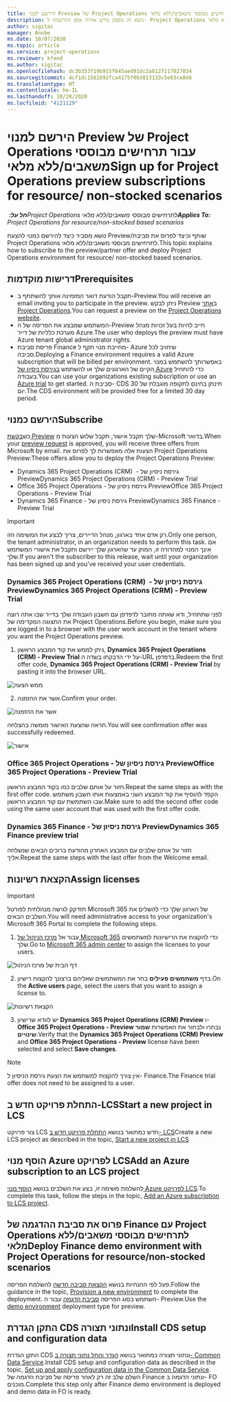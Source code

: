 ```yaml
---
title: הירשם למנוי Preview של Project Operations עבור תרחישים מבוססי משאבים/ללא מלאי
description: נושא זה מספק מידע אודות אופן ההרשמה ל- Project Operations ופריסה שלו עבור תרחישים מבוססי משאבים/ללא מלאי.
author: sigitac
manager: Annbe
ms.date: 10/07/2020
ms.topic: article
ms.service: project-operations
ms.reviewer: kfend
ms.author: sigitac
ms.openlocfilehash: dc3b353f19b915f645aed91dc2a8127117027034
ms.sourcegitcommit: 4cf1dc1561b92fca4175f0b3813133c5e63ce8e6
ms.translationtype: HT
ms.contentlocale: he-IL
ms.lasthandoff: 10/28/2020
ms.locfileid: "4121129"
---
```

# <a name="sign-up-for-project-operations-preview-subscriptions-for-resource-non-stocked-scenarios"></a><span data-ttu-id="3a93d-103">הירשם למנוי Preview של Project Operations עבור תרחישים מבוססי משאבים/ללא מלאי</span><span class="sxs-lookup"><span data-stu-id="3a93d-103">Sign up for Project Operations preview subscriptions for resource/ non-stocked scenarios</span></span>

<span data-ttu-id="3a93d-104">_**חל על:** ‏Project Operations לתרחישים מבוססי משאבים/ללא מלאי_</span><span class="sxs-lookup"><span data-stu-id="3a93d-104">_**Applies To:** Project Operations for resource/non-stocked based scenarios_</span></span>

<span data-ttu-id="3a93d-105">נושא מסביר כיצד להירשם כמנוי להצעת Preview/שותף וכיצד לפרוס את סביבת Project Operations לתרחישים מבוססי משאבים/ללא מלאי.</span><span class="sxs-lookup"><span data-stu-id="3a93d-105">This topic explains how to subscribe to the preview/partner offer and deploy Project Operations environment for resource/ non-stocked based scenarios.</span></span>

## <a name="prerequisites"></a><span data-ttu-id="3a93d-106">דרישות מוקדמות</span><span class="sxs-lookup"><span data-stu-id="3a93d-106">Prerequisites</span></span>

- <span data-ttu-id="3a93d-107">תקבל הודעת דואר המזמינה אותך להשתתף ב-Preview.</span><span class="sxs-lookup"><span data-stu-id="3a93d-107">You will receive an email inviting you to participate in the preview.</span></span> <span data-ttu-id="3a93d-108">ניתן לבקש Preview ב[אתר Project Operations](https://dynamics.microsoft.com/en-us/project-operations/overview/).</span><span class="sxs-lookup"><span data-stu-id="3a93d-108">You can request a preview on the [Project Operations website](https://dynamics.microsoft.com/en-us/project-operations/overview/).</span></span>
- <span data-ttu-id="3a93d-109">המשתמש שמבצע את הפריסה של ה-Preview חייב להיות בעל זכויות מנהל מערכת כלליות של דייר Azure.</span><span class="sxs-lookup"><span data-stu-id="3a93d-109">The user who deploys the preview must have Azure tenant global administrator rights.</span></span>
- <span data-ttu-id="3a93d-110">פריסת סביבת Finance מחייבת מנוי תקף ל- Azure שיחויב לכל סביבה.</span><span class="sxs-lookup"><span data-stu-id="3a93d-110">Deploying a Finance environment requires a valid Azure subscription that will be billed per environment.</span></span> <span data-ttu-id="3a93d-111">באפשרותך להשתמש במנוי הקיים של הארגונים שלך או להשתמש [בגירסת ניסיון של Azure](https://azure.microsoft.com/en-us/free/) כדי להתחיל בעבודה.</span><span class="sxs-lookup"><span data-stu-id="3a93d-111">You can use your organizations existing subscription or use an [Azure trial](https://azure.microsoft.com/en-us/free/) to get started.</span></span> <span data-ttu-id="3a93d-112">סביבת ה- CDS תינתן בחינם לתקופה מוגבלת של 30 יום.</span><span class="sxs-lookup"><span data-stu-id="3a93d-112">The CDS environment will be provided free for a limited 30 day period.</span></span>

## <a name="subscribe"></a><span data-ttu-id="3a93d-113">הירשם כמנוי</span><span class="sxs-lookup"><span data-stu-id="3a93d-113">Subscribe</span></span>

<span data-ttu-id="3a93d-114">כש[בקשת ‎Preview](https://forms.office.com/FormsPro/Pages/ResponsePage.aspx?id=v4j5cvGGr0GRqy180BHbR56j8lZs0FdAvwT75_WNFyxUMkRDV1NYQU5TNjE2VjhKOVBUNVg2R0s1NC4u) שלך תקבל אישור, תקבל שלוש הצעות מ-Microsoft בדואר.</span><span class="sxs-lookup"><span data-stu-id="3a93d-114">When your [preview request](https://forms.office.com/FormsPro/Pages/ResponsePage.aspx?id=v4j5cvGGr0GRqy180BHbR56j8lZs0FdAvwT75_WNFyxUMkRDV1NYQU5TNjE2VjhKOVBUNVg2R0s1NC4u) is approved, you will receive three offers from Microsoft by email.</span></span> <span data-ttu-id="3a93d-115">הצעות אלה מאפשרות לך לפרוס את Project Operations Preview:</span><span class="sxs-lookup"><span data-stu-id="3a93d-115">These offers allow you to deploy the Project Operations Preview:</span></span>

- <span data-ttu-id="3a93d-116">Dynamics 365 Project Operations (CRM) ‎ - גירסת ניסיון של Preview</span><span class="sxs-lookup"><span data-stu-id="3a93d-116">Dynamics 365 Project Operations (CRM) - Preview Trial</span></span>
- <span data-ttu-id="3a93d-117">Office 365 Project Operations - גירסת ניסיון של Preview</span><span class="sxs-lookup"><span data-stu-id="3a93d-117">Office 365 Project Operations - Preview Trial</span></span>
- <span data-ttu-id="3a93d-118">Dynamics 365 Finance - גירסת ניסיון של Preview</span><span class="sxs-lookup"><span data-stu-id="3a93d-118">Dynamics 365 Finance - Preview Trial</span></span>

> [!IMPORTANT]
> <span data-ttu-id="3a93d-119">רק אדם אחד בארגון, מנהל הדיירים, צריך לבצע את המשימה הזו.</span><span class="sxs-lookup"><span data-stu-id="3a93d-119">Only one person, the tenant administrator, in an organization needs to perform this task.</span></span> <span data-ttu-id="3a93d-120">אם אינך המנוי למהדורה זו, המתן עד שהארגון שלך יירשם ותקבל את אישורי המשתמש שלך.</span><span class="sxs-lookup"><span data-stu-id="3a93d-120">If you aren't the subscriber to this release, wait until your organization has been signed up and you've received your user credentials.</span></span>

### <a name="dynamics-365-project-operations-crm---preview-trial"></a><span data-ttu-id="3a93d-121">Dynamics 365 Project Operations (CRM) ‎ - גירסת ניסיון של Preview</span><span class="sxs-lookup"><span data-stu-id="3a93d-121">Dynamics 365 Project Operations (CRM) - Preview Trial</span></span> 

<span data-ttu-id="3a93d-122">לפני שתתחיל, ודא שאתה מחובר לדפדפן עם חשבון העבודה שלך בדייר שבו אתה רוצה את התצוגה המקדימה של Project Operations.</span><span class="sxs-lookup"><span data-stu-id="3a93d-122">Before you begin, make sure you are logged in to a browser with the user work account in the tenant where you want the Project Operations preview.</span></span>

1. <span data-ttu-id="3a93d-123">ניתן לממש את קוד המבצע הראשון, **Dynamics 365 Project Operations (CRM) - Preview Trial** על ידי הדבקתו בשדה ה-URL בדפדפן.</span><span class="sxs-lookup"><span data-stu-id="3a93d-123">Redeem the first offer code, **Dynamics 365 Project Operations (CRM) - Preview Trial** by pasting it into the browser URL.</span></span>

![ממש הצעה](./media/16RedeemFirstOfferNew.png)

2. <span data-ttu-id="3a93d-125">אשר את ההזמנה.</span><span class="sxs-lookup"><span data-stu-id="3a93d-125">Confirm your order.</span></span>

![אשר את ההזמנה](./media/17ConfirmOrderNew.png)

<span data-ttu-id="3a93d-127">תראה שהצעת האישור מומשה בהצלחה.</span><span class="sxs-lookup"><span data-stu-id="3a93d-127">You will see confirmation offer was successfully redeemed.</span></span>

![אישור](./media/18OrderConfirmationNew.png)

### <a name="office-365-project-operations---preview-trial"></a><span data-ttu-id="3a93d-129">Office 365 Project Operations - גירסת ניסיון של Preview</span><span class="sxs-lookup"><span data-stu-id="3a93d-129">Office 365 Project Operations - Preview Trial</span></span>

<span data-ttu-id="3a93d-130">חזור על אותם שלבים כמו בקוד המבצע הראשון.</span><span class="sxs-lookup"><span data-stu-id="3a93d-130">Repeat the same steps as with the first offer code.</span></span> <span data-ttu-id="3a93d-131">הקפד להוסיף את קוד המבצע השני באמצעות אותו חשבון משתמש שבו השתמשת עם קוד המבצע הראשון.</span><span class="sxs-lookup"><span data-stu-id="3a93d-131">Make sure to add the second offer code using the same user account that was used with the first offer code.</span></span>

### <a name="dynamics-365-finance-preview-trial"></a><span data-ttu-id="3a93d-132">Dynamics 365 Finance - גירסת ניסיון של Preview</span><span class="sxs-lookup"><span data-stu-id="3a93d-132">Dynamics 365 Finance preview trial</span></span>

<span data-ttu-id="3a93d-133">חזור על אותם שלבים עם המבצע האחרון מהודעת ברוכים הבאים שנשלחה אליך.</span><span class="sxs-lookup"><span data-stu-id="3a93d-133">Repeat the same steps with the last offer from the Welcome email.</span></span>

## <a name="assign-licenses"></a><span data-ttu-id="3a93d-134">הקצאת רשיונות</span><span class="sxs-lookup"><span data-stu-id="3a93d-134">Assign licenses</span></span>

> [!IMPORTANT]
> <span data-ttu-id="3a93d-135">תזדקק לגישה מנהלתית לפורטל Microsoft 365 של הארגון שלך כדי להשלים את השלבים הבאים.</span><span class="sxs-lookup"><span data-stu-id="3a93d-135">You will need administrative access to your organization's Microsoft 365 Portal to complete the following steps.</span></span>

1. <span data-ttu-id="3a93d-136">עבור אל [מרכז הניהול של Microsoft 365](https://portal.office.com/) כדי להקצות את הרישיונות למשתמשים שלך.</span><span class="sxs-lookup"><span data-stu-id="3a93d-136">Go to [Microsoft 365 admin center](https://portal.office.com/) to assign the licenses to your users.</span></span>

![דף הבית של מרכז הניהול](./media/14AdminPortal.png)

2. <span data-ttu-id="3a93d-138">בדף **משתמשים פעילים** בחר את המשתמשים שאליהם ברצונך להקצות רישיון.</span><span class="sxs-lookup"><span data-stu-id="3a93d-138">On the **Active users** page, select the users that you want to assign a license to.</span></span>

![הקצאת רשיונות](./media/15AssignLicenses.png)

3. <span data-ttu-id="3a93d-140">יש לוודא שרישיון **Dynamics 365 Project Operations (CRM) Preview** ו- **Office 365 Project Operations - Preview** נבחרו ולבחור את האפשרות **שמור שינויים**.</span><span class="sxs-lookup"><span data-stu-id="3a93d-140">Verify that the **Dynamics 365 Project Operations (CRM) Preview** and **Office 365 Project Operations - Preview** license have been selected and select **Save changes**.</span></span>

> [!NOTE]
> <span data-ttu-id="3a93d-141">אין צורך להקצות למשתמש את הצעת גירסת הניסיון ל- Finance.</span><span class="sxs-lookup"><span data-stu-id="3a93d-141">The Finance trial offer does not need to be assigned to a user.</span></span>

## <a name="start-a-new-project-in-lcs"></a><span data-ttu-id="3a93d-142">התחלת פרויקט חדש ב-LCS</span><span class="sxs-lookup"><span data-stu-id="3a93d-142">Start a new project in LCS</span></span>

<span data-ttu-id="3a93d-143">צור פרויקט LCS חדש כמתואר בנושא [התחלת פרויקט חדש ב- LCS](create-lcs-project.md)</span><span class="sxs-lookup"><span data-stu-id="3a93d-143">Create a new LCS project as described in the topic, [Start a new project in LCS](create-lcs-project.md)</span></span>

## <a name="add-an-azure-subscription-to-an-lcs-project"></a><span data-ttu-id="3a93d-144">הוסף מנוי Azure לפרויקט LCS</span><span class="sxs-lookup"><span data-stu-id="3a93d-144">Add an Azure subscription to an LCS project</span></span>

<span data-ttu-id="3a93d-145">להשלמת משימה זו, בצע את השלבים בנושא [הוסף מנוי Azure לפרויקט LCS](resource-add-azure-subscription-lcs-project.md).</span><span class="sxs-lookup"><span data-stu-id="3a93d-145">To complete this task, follow the steps in the topic, [Add an Azure subscription to LCS project](resource-add-azure-subscription-lcs-project.md).</span></span>

## <a name="deploy-finance-demo-environment-with-project-operations-for-resourcenon-stocked-scenarios"></a><span data-ttu-id="3a93d-146">פרוס את סביבת ההדגמה של Finance עם Project Operations לתרחישים מבוססי משאבים/ללא מלאי‬</span><span class="sxs-lookup"><span data-stu-id="3a93d-146">Deploy Finance demo environment with Project Operations for resource/non-stocked scenarios</span></span>

<span data-ttu-id="3a93d-147">פעל לפי ההנחיות בנושא [הקצאת סביבה חדשה](resource-provision-new-environment.md) להשלמת הפריסה.</span><span class="sxs-lookup"><span data-stu-id="3a93d-147">Follow the guidance in the topic, [Provision a new environment](resource-provision-new-environment.md) to complete the deployment.</span></span> <span data-ttu-id="3a93d-148">השתמש בסוג הפריסה [סביבת הדגמה](https://docs.microsoft.com/dynamics365/fin-ops-core/dev-itpro/deployment/deploy-demo-environment) עבור ה- Preview.</span><span class="sxs-lookup"><span data-stu-id="3a93d-148">Use the [demo environment](https://docs.microsoft.com/dynamics365/fin-ops-core/dev-itpro/deployment/deploy-demo-environment) deployment type for preview.</span></span> 

## <a name="install-cds-setup-and-configuration-data"></a><span data-ttu-id="3a93d-149">התקן הגדרת CDS ונתוני תצורה</span><span class="sxs-lookup"><span data-stu-id="3a93d-149">Install CDS setup and configuration data</span></span>

<span data-ttu-id="3a93d-150">התקן הגדרת CDS ונתוני תצורה כמתואר בנושא [הגדר והחל נתוני תצורה ב- Common Data Service](resource-apply-pro-setup-config-data.md).</span><span class="sxs-lookup"><span data-stu-id="3a93d-150">Install CDS setup and configuration data as described in the topic, [Set up and apply configuration data in the Common Data Service](resource-apply-pro-setup-config-data.md).</span></span>
<span data-ttu-id="3a93d-151">השלם שלב זה רק לאחר פריסה של סביבת הדגמה של Finance ונתוני הדגמה ב- FO מוכנים.</span><span class="sxs-lookup"><span data-stu-id="3a93d-151">Complete this step only after Finance demo environment is deployed and demo data in FO is ready.</span></span>
